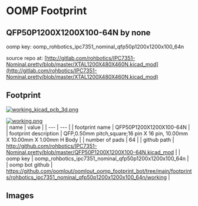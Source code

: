 # OOMP Footprint  
## QFP50P1200X1200X100-64N  by none  
  
oomp key: oomp_rohbotics_ipc7351_nominal_qfp50p1200x1200x100_64n  
  
source repo at: [http://gitlab.com/rohbotics/IPC7351-Nominal.pretty/blob/master/XTAL1200X480X460N.kicad_mod](http://gitlab.com/rohbotics/IPC7351-Nominal.pretty/blob/master/XTAL1200X480X460N.kicad_mod)  
## Footprint  
  
[![working_kicad_pcb_3d.png](working_kicad_pcb_3d_600.png)](working_kicad_pcb_3d.png)  
  
[![working.png](working_600.png)](working.png)  
| name | value | 
| --- | --- | 
| footprint name | QFP50P1200X1200X100-64N | 
| footprint description | QFP,0.50mm pitch,square;16 pin X 16 pin, 10.00mm X 10.00mm X 1.00mm H Body | 
| number of pads | 64 | 
| github path | http://github.com/rohbotics/IPC7351-Nominal.pretty/blob/master/QFP50P1200X1200X100-64N.kicad_mod | 
| oomp key | oomp_rohbotics_ipc7351_nominal_qfp50p1200x1200x100_64n | 
| oomp bot github | https://github.com/oomlout/oomlout_oomp_footprint_bot/tree/main/footprints/rohbotics_ipc7351_nominal_qfp50p1200x1200x100_64n/working | 
## Images  
